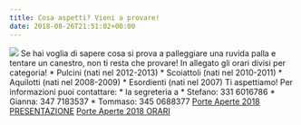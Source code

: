 ```yaml
---
title: Cosa aspetti? Vieni a provare!
date: 2018-08-26T21:51:02+00:00
---
```

![](http://www.basketgardolo.it/wp-content/uploads/2018/08/Cattura-213x300.png) Se hai voglia di sapere cosa si prova a palleggiare una ruvida palla e tentare un canestro, non ti resta che provare! In allegato gli orari divisi per categoria! \* Pulcini (nati nel 2012-2013) \* Scoiattoli (nati nel 2010-2011) \* Aquilotti (nati nel 2008-2009) \* Esordienti (nati nel 2007) Ti aspettiamo! Per informazioni puoi contattare: \* la segreteria a  \* Stefano: 331 6016786 \* Gianna: 347 7183537 \* Tommaso: 345 0688377 [Porte Aperte 2018 PRESENTAZIONE](http://www.basketgardolo.it/wp-content/uploads/2018/08/porte-aperte-2018-fronte.pdf) [Porte Aperte 2018 ORARI](http://www.basketgardolo.it/wp-content/uploads/2018/08/porte-aperte-2018-retro.pdf)